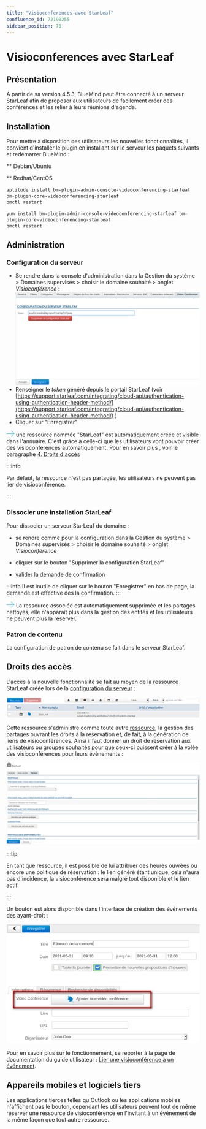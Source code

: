 ```yaml
---
title: "Visioconferences avec StarLeaf"
confluence_id: 72190255
sidebar_position: 78
---
```

# Visioconferences avec StarLeaf


## Présentation

A partir de sa version 4.5.3, BlueMind peut être connecté à un serveur StarLeaf afin de proposer aux utilisateurs de facilement créer des conférences et les relier à leurs réunions d'agenda.


## Installation

Pour mettre à disposition des utilisateurs les nouvelles fonctionnalités, il convient d'installer le plugin en installant sur le serveur les paquets suivants et redémarrer BlueMind :


**
Debian/Ubuntu


**
Redhat/CentOS


```
aptitude install bm-plugin-admin-console-videoconferencing-starleaf bm-plugin-core-videoconferencing-starleaf
bmctl restart
```


```
yum install bm-plugin-admin-console-videoconferencing-starleaf bm-plugin-core-videoconferencing-starleaf
bmctl restart
```


## Administration

### Configuration du serveur

- Se rendre dans la console d'administration dans la Gestion du système > Domaines supervisés > choisir le domaine souhaité > onglet *Visioconférence* :![](../../../attachments/72190255/72190263.png)
- Renseigner le *token* généré depuis le portail StarLeaf (voir [https://support.starleaf.com/integrating/cloud-api/authentication-using-authentication-header-method/](https://support.starleaf.com/integrating/cloud-api/authentication-using-authentication-header-method/) )
- Cliquer sur "Enregistrer"


![](../../../attachments/57769989/69896490.png) une ressource nommée "StarLeaf" est automatiquement créée et visible dans l'annuaire. C'est grâce à celle-ci que les utilisateurs vont pouvoir créer des visioconférences automatiquement. Pour en savoir plus , voir le paragraphe [4. Droits d'accès](#VisioconferencesavecStarLeaf-gestion)


:::info

Par défaut, la ressource n'est pas partagée, les utilisateurs ne peuvent pas lier de visioconférence.

:::

### Dissocier une installation StarLeaf

Pour dissocier un serveur StarLeaf du domaine :

- se rendre comme pour la configuration dans la Gestion du système > Domaines supervisés > choisir le domaine souhaité > onglet *Visioconférence*
- cliquer sur le bouton "Supprimer la configuration StarLeaf"

- valider la demande de confirmation


:::info
Il est inutile de cliquer sur le bouton "Enregistrer" en bas de page, la demande est effective dès la confirmation.
:::


![](../../../attachments/57769989/69896490.png) La ressource associée est automatiquement supprimée et les partages nettoyés, elle n'apparaît plus dans la gestion des entités et les utilisateurs ne peuvent plus la réserver.

### Patron de contenu
La configuration de patron de contenu se fait dans le serveur StarLeaf.


## Droits des accès

L'accès à la nouvelle fonctionnalité se fait au moyen de la ressource StarLeaf créée lors de la [configuration du serveur](http://forge.bluemind.net#configuration) :

![](../../../attachments/72190255/72190262.png)

Cette ressource s'administre comme toute autre [ressource](/Guide_de_l_administrateur/Gestion_des_entites/Ressources/), la gestion des partages ouvrant les droits à la réservation et, de fait, à la génération de liens de visioconférences. Ainsi il faut donner un droit de réservation aux utilisateurs ou groupes souhaités pour que ceux-ci puissent créer à la volée des visioconférences pour leurs événements :

![](../../../attachments/72190255/72190261.png)


:::tip

En tant que ressource, il est possible de lui attribuer des heures ouvrées ou encore une politique de réservation : le lien généré étant unique, cela n'aura pas d'incidence, la visioconférence sera malgré tout disponible et le lien actif.

:::

Un bouton est alors disponible dans l'interface de création des événements des ayant-droit :

![](../../../attachments/72190255/72190260.png)

Pour en savoir plus sur le fonctionnement, se reporter à la page de documentation du guide utilisateur : [Lier une visioconférence à un événement](../../../Guide_de_l_utilisateur/L_agenda/Organiser_une_reunion.md/#ajouter-une-visioconférence).

## Appareils mobiles et logiciels tiers

Les applications tierces telles qu'Outlook ou les applications mobiles n'affichent pas le bouton, cependant les utilisateurs peuvent tout de même réserver une ressource de visioconférence en l'invitant à un événement de la même façon que tout autre ressource.



